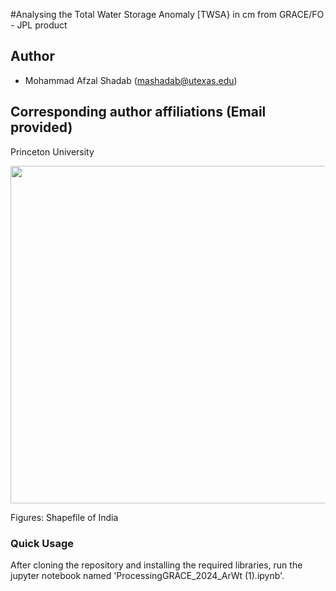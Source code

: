 #Analysing the Total Water Storage Anomaly [TWSA} in cm from GRACE/FO - JPL product

## Author
- Mohammad Afzal Shadab (mashadab@utexas.edu)

## Corresponding author affiliations (Email provided)
Princeton University

<p align="center">
<img src="./Figures/Cover_Mars.png" height="540">
</p>
Figures: Shapefile of India

### Quick Usage
After cloning the repository and installing the required libraries, run the jupyter notebook named 'ProcessingGRACE_2024_ArWt (1).ipynb'. 
